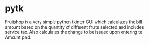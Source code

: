 # pytk

Fruitshop is a very simple python tkinter GUI which calculates the bill amount based on the quantity of different fruits selected and includes service tax.
Also calculates the change to be issued upon entering te Amount paid.
